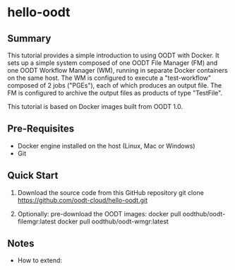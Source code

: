 # hello-oodt

## Summary
This tutorial provides a simple introduction to using OODT with Docker. 
It sets up a simple system composed of one OODT File Manager (FM) and one OODT Workflow Manager (WM),
running in separate Docker containers on the same host. The WM is configured to execute a "test-workflow" composed of 2 jobs ("PGEs"), each of which produces an output file. The FM is configured to archive the output files as products of type "TestFile". 

This tutorial is based on Docker images built from OODT 1.0.

## Pre-Requisites
* Docker engine installed on the host (Linux, Mac or Windows)
* Git

## Quick Start

1. Download the source code from this GitHub repository
    git clone https://github.com/oodt-cloud/hello-oodt.git
  
2. Optionally: pre-download the OODT images:
    docker pull oodthub/oodt-filemgr:latest
    docker pull oodthub/oodt-wmgr:latest


## Notes

* How to extend:
